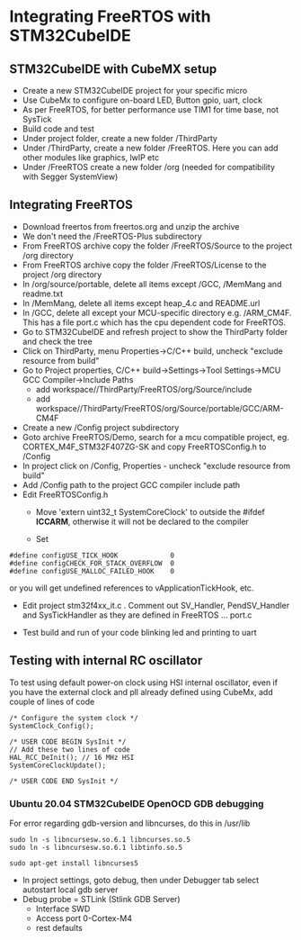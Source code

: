 # Integrating FreeRTOS with STM32CubeIDE

## STM32CubeIDE with CubeMX setup 

* Create a new STM32CubeIDE project for your specific micro 
* Use CubeMx to configure on-board LED, Button gpio, uart, clock 
* As per FreeRTOS, for better performance use TIM1 for time base, not SysTick
* Build code and test
* Under project folder, create a new folder /ThirdParty
* Under /ThirdParty, create a new folder /FreeRTOS. Here you can add other modules like graphics, lwIP etc
* Under /FreeRTOS create a new folder /org (needed for compatibility with Segger SystemView)

## Integrating FreeRTOS 

* Download freertos from freertos.org and unzip the archive
* We don't need the /FreeRTOS-Plus subdirectory
* From FreeRTOS archive copy the folder /FreeRTOS/Source to the project /org directory
* From FreeRTOS archive copy the folder /FreeRTOS/License to the project /org directory
* In /org/source/portable, delete all items except /GCC, /MemMang and readme.txt
* In /MemMang, delete all items except heap_4.c and README.url
* In /GCC, delete all except your MCU-specific directory e.g. /ARM_CM4F.  
This has a file port.c which has the cpu dependent code for FreeRTOS.
* Go to STM32CubeIDE and refresh project to show the ThirdParty folder and check the tree
* Click on ThirdParty, menu Properties->C/C++ build, uncheck "exclude resource from build"
* Go to Project properties, C/C++ build->Settings->Tool Settings->MCU GCC Compiler->Include Paths
   * add workspace/<your project>/ThirdParty/FreeRTOS/org/Source/include
   * add workspace/<your project>/ThirdParty/FreeRTOS/org/Source/portable/GCC/ARM-CM4F
* Create a new /Config project subdirectory    
* Goto archive FreeRTOS/Demo, search for a mcu compatible project, eg.
CORTEX_M4F_STM32F407ZG-SK and copy FreeRTOSConfig.h to /Config
* In project click on /Config, Properties - uncheck "exclude resource from build" 
* Add /Config path to the project GCC compiler include path
* Edit FreeRTOSConfig.h 
    * Move  'extern  uint32_t SystemCoreClock' to outside
the #ifdef __ICCARM__, otherwise it will not be declared to the compiler

    * Set
``` 
#define configUSE_TICK_HOOK             0
#define configCHECK_FOR_STACK_OVERFLOW	0
#define configUSE_MALLOC_FAILED_HOOK	0
```
or you will  get undefined references to vApplicationTickHook, etc.

* Edit project stm32f4xx_it.c . Comment out SV_Handler, PendSV_Handler and SysTickHandler as they
are defined in FreeRTOS ... port.c

* Test build and run of your code blinking led and printing to uart

## Testing with internal RC oscillator

To test using default power-on  clock using HSI internal oscillator, even if you
have the external clock and pll already defined using CubeMx, add couple of lines of code
```
/* Configure the system clock */
SystemClock_Config();

/* USER CODE BEGIN SysInit */ 
// Add these two lines of code
HAL_RCC_DeInit(); // 16 MHz HSI
SystemCoreClockUpdate();

/* USER CODE END SysInit */
```
### Ubuntu 20.04 STM32CubeIDE OpenOCD GDB debugging 

For error regarding gdb-version and libncurses, do this in /usr/lib
```
sudo ln -s libncursesw.so.6.1 libncurses.so.5
sudo ln -s libncursesw.so.6.1 libtinfo.so.5

sudo apt-get install libncurses5
```
* In project settings, goto debug, then under Debugger tab select autostart local gdb server
* Debug probe = STLink (Stlink GDB Server)
    * Interface SWD
    * Access port 0-Cortex-M4
    * rest defaults




